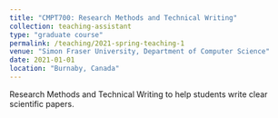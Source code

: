 ```yaml
---
title: "CMPT700: Research Methods and Technical Writing"
collection: teaching-assistant
type: "graduate course"
permalink: /teaching/2021-spring-teaching-1
venue: "Simon Fraser University, Department of Computer Science"
date: 2021-01-01
location: "Burnaby, Canada"
---
```


Research Methods and Technical Writing to help students write clear scientific papers.
